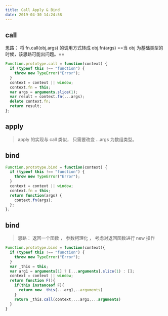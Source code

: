 ```yaml
---
title: Call Apply & Bind
date: 2019-04-30 14:24:58
---
```


## call

思路： 将 fn.call(obj,args) 的调用方式转成 obj.fn(args) ==当 obj 为基础类型的时候，该思路可能出问题。==

```js
Function.prototype.call = function(context) {
  if (typeof this !== "function") {
    throw new TypeError("Error");
  }
  context = context || window;
  context.fn = this;
  var args = arguments.slice(1);
  var result = context.fn(...args);
  delete context.fn;
  return result;
};
```

## apply

> apply 的实现与 call 类似， 只需要改变 ...args 为数组类型。

## bind

```js
Function.prototype.bind = function(context) {
  if (typeof this !== "function") {
    throw new TypeError("Error");
  }
  context = context || window;
  context.fn = this;
  return function(args) {
    context.fn(args);
  };
};
```

## bind
> 思路： 返回一个函数 ， 参数柯理化 ， 考虑对返回函数进行 new 操作
```js
Function.prototype.bind = function(context){
  if (typeof this !== "function") {
    throw new TypeError("Error");
  }
  var _this = this;
  var arg1 = arguments[1] ? [...arguments].slice(1) : [];
  context = context || window;
  return function F(){
    if(this instanceof F){
      return new _this(...arg1,..arguments)
    }
    return _this.call(context,...arg1,...arguments)
  }
}
```
